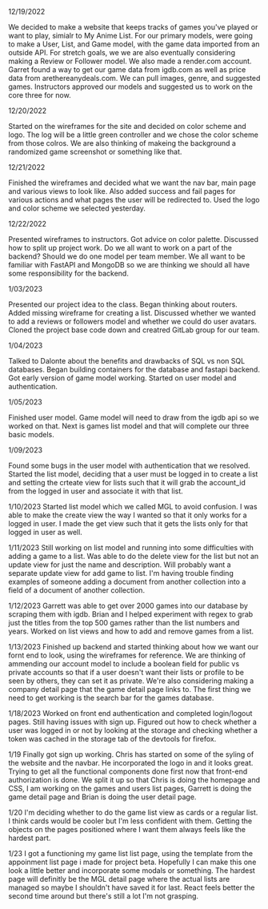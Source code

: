 12/19/2022

We decided to make a website that keeps tracks of games you've played or want to play, simialr to My Anime List. For our primary models, were going to make a User, List, and Game model, with the game data imported from an outside API. For stretch goals, we we are also eventually considering making a Review or Follower model. We also made a render.com account. Garret found a way to get our game data from igdb.com as well as price data from arethereanydeals.com.  We can pull images, genre, and suggested games. Instructors approved our models and suggested us to work on the core three for now.


12/20/2022

Started on the wireframes for the site and decided on color scheme and logo. The log will be a little green controller and we chose the color scheme from those colros. We are also thinking of makeing the background a randomized game screenshot or something like that.

12/21/2022

Finished the wireframes and decided what we want the nav bar, main page and various views to look like. Also added success and fail pages for various actions and what pages the user will be redirected to. Used the logo and color scheme we selected yesterday.

12/22/2022

Presented wireframes to instructors. Got advice on color palette. Discussed how to split up project work. Do we all want to work on a part of the backend? Should we do one model per team member. We all want to be familiar with FastAPI and MongoDB so we are thinking we should all have some responsibility for the backend.

1/03/2023

Presented our project idea to the class. Began thinking about routers. Added missing wireframe for creating a list. Discussed whether we wanted to add a reviews or followers model and whether we could do user avatars. Cloned the project base code down and creatred GitLab group for our team.

1/04/2023

Talked to Dalonte about the benefits and drawbacks of SQL vs non SQL databases. Began building containers for the database and fastapi backend. Got early version of game model working. Started on user model and authentication.

1/05/2023

Finished user model. Game model will need to draw from the igdb api so we worked on that. Next is games list model and that will complete our three basic models.

1/09/2023

Found some bugs in the user model with authentication that we resolved. Started the list model, deciding that a user must be logged in to create a list and setting the crteate view for lists such that it will grab the account_id from the logged in user and associate it with that list.

1/10/2023
Started list model which we called MGL to avoid confusion. I was able to make the create view the way I wanted so that it only works for a logged in user. I made the get view such that it gets the lists only for that logged in user as well.

1/11/2023
Still working on list model and running into some difficulties with adding a game to a list. Was able to do the delete view for the list but not an update view for just the name and description. Will probably want a separate update view for add game to list. I'm having trouble finding examples of someone adding a document from another collection into a field of a document of another collection.

1/12/2023
Garrett was able to get over 2000 games into our database by scraping them with igdb. Brian and I helped experiment with regex to grab just the titles from the top 500 games rather than the list numbers and years. Worked on list views and how to add and remove games from a list.


1/13/2023
Finished up backend and started thinking about how we want our fornt end to look, using the wireframes for reference. We are thinking of ammending our account model to include a boolean field for public vs private accounts so that if a user doesn't want their lists or profile to be seen by others, they can set it as private. We're also considering making a company detail page that the game detail page links to. The first thing we need to get working is the search bar for the games database.

1/18/2023
Worked on front end authentication and completed login/logout pages. Still having issues with sign up. Figured out how to check whether a user was logged in or not by looking at the storage and checking whether a token was cached in the storage tab of the devtools for firefox.

1/19
Finally got sign up working. Chris has started on some of the syling of the website and the navbar. He incorporated the logo in and it looks great. Trying to get all the functional components done first now that front-end authorization is done. We split it up so that Chris is doing the homepage and CSS, I am working on the games and users list pages, Garrett is doing the game detail page and Brian is doing the user detail page.

1/20
I'm deciding whether to do the game list view as cards or a regular list. I think cards would be cooler but I'm less confident with them. Getting the objects on the pages positioned where I want them always feels like the hardest part.

1/23
I got a functioning my game list list page, using the template from the appoinment list page i made for project beta. Hopefully I can make this one look a little better and incorporate some modals or something. The hardest page will definitly be the MGL detail page where the actual lists are managed so maybe I shouldn't have saved it for last. React feels better the second time around but there's still a lot I'm not grasping.
